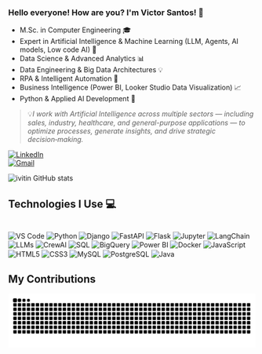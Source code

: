 ### Hello everyone! How are you? I'm Victor Santos! 🚀

- M.Sc. in Computer Engineering 🎓
- Expert in Artificial Intelligence & Machine Learning (LLM, Agents, AI models, Low code AI) 🧠
- Data Science & Advanced Analytics 📊
- Data Engineering & Big Data Architectures 💡
- RPA & Intelligent Automation 🤖
- Business Intelligence (Power BI, Looker Studio Data Visualization) 📈
- Python & Applied AI Development 🐍

> 💡*I work with Artificial Intelligence across multiple sectors — including sales, industry, healthcare, and general-purpose applications — to optimize processes, generate insights, and drive strategic decision‑making.*  

[![LinkedIn](https://img.shields.io/badge/LinkedIn-0077B5?style=for-the-badge&logo=linkedin&logoColor=white)](https://www.linkedin.com/in/victor-mois%C3%A9s-354ba9241/)  
[![Gmail](https://img.shields.io/badge/Gmail-D14836?style=for-the-badge&logo=gmail&logoColor=white)](mailto:victorofmoises@gmail.com)

![ivitin GitHub stats](https://github-readme-stats.vercel.app/api?username=ivitin&show_icons=true&theme=dracula)

## Technologies I Use 💻
<div style="display: inline-block"><br/>

<img align="center" alt="VS Code" src="https://img.shields.io/badge/VS_Code-0078D4?style=for-the-badge&logo=visual%20studio%20code&logoColor=white">
<img align="center" alt="Python" src="https://img.shields.io/badge/Python-14354C?style=for-the-badge&logo=python&logoColor=white">
<img align="center" alt="Django" src="https://img.shields.io/badge/Django-092E20?style=for-the-badge&logo=django&logoColor=white">
<img align="center" alt="FastAPI" src="https://img.shields.io/badge/FastAPI-005571?style=for-the-badge&logo=fastapi&logoColor=white">
<img align="center" alt="Flask" src="https://img.shields.io/badge/Flask-000000?style=for-the-badge&logo=flask&logoColor=white">
<img align="center" alt="Jupyter" src="https://img.shields.io/badge/Jupyter-F37626?style=for-the-badge&logo=jupyter&logoColor=white">
<img align="center" alt="LangChain" src="https://img.shields.io/badge/LangChain-000000?style=for-the-badge&logo=chainlink&logoColor=white">
<img align="center" alt="LLMs" src="https://img.shields.io/badge/LLMs-0052CC?style=for-the-badge&logo=openai&logoColor=white">
<img align="center" alt="CrewAI" src="https://img.shields.io/badge/CrewAI-FF6B81?style=for-the-badge&logo=teamspeak&logoColor=white">
<img align="center" alt="SQL" src="https://img.shields.io/badge/SQL-336791?style=for-the-badge&logo=postgresql&logoColor=white">
<img align="center" alt="BigQuery" src="https://img.shields.io/badge/BigQuery-4285F4?style=for-the-badge&logo=googlecloud&logoColor=white">
<img align="center" alt="Power BI" src="https://img.shields.io/badge/Power_BI-F2C811?style=for-the-badge&logo=powerbi&logoColor=black">
<img align="center" alt="Docker" src="https://img.shields.io/badge/Docker-2496ED?style=for-the-badge&logo=docker&logoColor=white">
<img align="center" alt="JavaScript" src="https://img.shields.io/badge/JavaScript-F7DF1E?style=for-the-badge&logo=javascript&logoColor=black">
<img align="center" alt="HTML5" src="https://img.shields.io/badge/HTML5-E34F26?style=for-the-badge&logo=html5&logoColor=white">
<img align="center" alt="CSS3" src="https://img.shields.io/badge/CSS3-1572B6?style=for-the-badge&logo=css3&logoColor=white">
<img align="center" alt="MySQL" src="https://img.shields.io/badge/MySQL-00000F?style=for-the-badge&logo=mysql&logoColor=white">
<img align="center" alt="PostgreSQL" src="https://img.shields.io/badge/PostgreSQL-316192?style=for-the-badge&logo=postgresql&logoColor=white">
<img align="center" alt="Java" src="https://img.shields.io/badge/Java-ED8B00?style=for-the-badge&logo=java&logoColor=white">

</div><br/>

## My Contributions  
![Snake animation](https://github.com/peregrinno/peregrinno/blob/output/github-contribution-grid-snake.svg)
